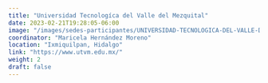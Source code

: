```yaml
---
title: "Universidad Tecnologíca del Valle del Mezquital"
date: 2023-02-21T19:28:05-06:00
image: "/images/sedes-participantes/UNIVERSIDAD-TECNOLOGICA-DEL-VALLE-DEL-MEZQUITAL.png"
coordinator: "Maricela Hernández Moreno" 
location: "Ixmiquilpan, Hidalgo"
link: "https://www.utvm.edu.mx/"
weight: 2
draft: false
---
```


